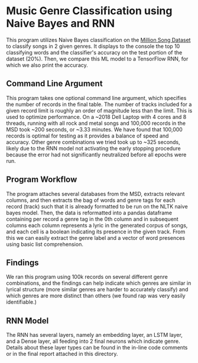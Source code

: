 # Music Genre Classification using Naive Bayes and RNN

This program utilizes Naive Bayes classification on the [Million Song Dataset](http://millionsongdataset.com/) to classify songs in 2 given genres. It displays to the console the top 10 classifying words and the classifier's accuracy on 
the test portion of the dataset (20%). Then, we compare this ML model to a TensorFlow RNN, for which we also print the accuracy.

## Command Line Argument

This program takes one optional command line argument, which specifies the number of records in the final table. The number of tracks included for a given record limit is roughly an order of magnitude less than the limit. This is used to 
optimize performance. On a ~2018 Dell Laptop with 4 cores and 8 threads, running with all rock and metal songs and 100,000 records in the MSD took ~200 seconds, or ~3.33 minutes. We have found that 100,000 records is optimal for testing 
as it provides a balance of speed and accuracy. Other genre combinations we tried took up to ~325 seconds, likely due to the RNN model not activating the early stopping procedure because the error had not significantly neutralized before 
all epochs were run.

## Program Workflow

The program attaches several databases from the MSD, extracts relevant columns, and then extracts the bag of words and genre tags for each record (track) such that it is already formatted to be run on the NLTK naive bayes model. Then, the 
data is reformatted into a pandas dataframe containing per record a genre tag in the 0th column and in subsequent columns each column represents a lyric in the generated corpus of songs, and each cell is a boolean indicating its presence 
in the given track. From this we can easily extract the genre label and a vector of word presences using basic list comprehension.

## Findings

We ran this program using 100k records on several different genre combinations, and the findings can help indicate which genres are similar in lyrical structure (more similar genres are harder to accurately classify) and which genres are 
more distinct than others (we found rap was very easily identifiable.)

## RNN Model

The RNN has several layers, namely an embedding layer, an LSTM layer, and a Dense layer, all feeding into 2 final neurons which indicate genre. Details about these layer types can be found in the in-line code comments or in the final 
report attached in this directory.

